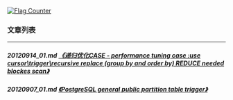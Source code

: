 <a rel="nofollow" href="http://info.flagcounter.com/h9V1"  ><img src="http://s03.flagcounter.com/count/h9V1/bg_FFFFFF/txt_000000/border_CCCCCC/columns_2/maxflags_12/viewers_0/labels_0/pageviews_0/flags_0/"  alt="Flag Counter"  border="0"  ></a>  
  
### 文章列表  
----  
##### 20120914_01.md   [《递归优化CASE - performance tuning case :use cursor\trigger\recursive replace (group by and order by) REDUCE needed blockes scan》](20120914_01.md)  
##### 20120907_01.md   [《PostgreSQL general public partition table trigger》](20120907_01.md)  
